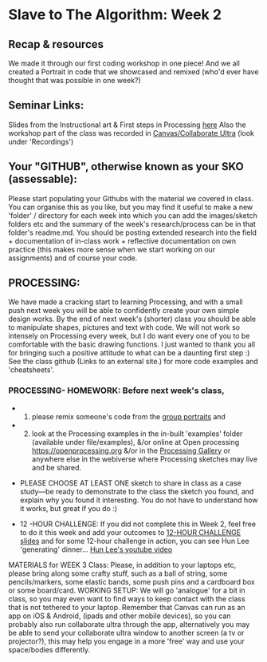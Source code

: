 # Slave to The Algorithm: Week 2
## Recap & resources

We made it through our first coding workshop in one piece! And we all created a Portrait in code that we showcased and remixed (who'd ever have thought that was possible in one week?) 

## Seminar Links:

Slides from the Instructional art & First steps in Processing [here](https://drive.google.com/file/d/1LylnGfGHJzNPmjcpAnCd-lasB5qAuJS9/view?usp=sharing)  Also the workshop part of the class was recorded in [Canvas/Collaborate Ultra](https://rmit.instructure.com/courses/76067/external_tools/546) (look under 'Recordings')

## Your "GITHUB", otherwise known as your SKO (assessable): 
Please start populating your Githubs with the material we covered in class. You can organise this as you like, but you may find it useful to make a new 'folder' / directory for each week into which you can add the images/sketch folders etc and the summary of the week's research/process can be in that folder's readme.md.
You should be posting extended research into the field + documentation of in-class work + reflective documentation on own practice (this makes more sense when we start working on our assignments) and of course your code.

## PROCESSING: 
We have made a cracking start to learning Processing, and with a small push next week you will be able to confidently create your own simple design works. By the end of next week's (shorter) class you should be able to manipulate shapes, pictures and text with code. We will not work so intensely on Processing every week, but I do want every one of you to be comfortable with the basic drawing functions. I just wanted to thank you all for bringing such a positive attitude to what can be a daunting first step :) See the class github (Links to an external site.) for more code examples and 'cheatsheets'.
### PROCESSING- HOMEWORK: Before next week's class, 
* 1) please remix someone's code from the [group portraits](https://docs.google.com/presentation/d/1v8lqNxFf1I9KQwnq0WP4O4X91jkJRPxp6sYsOyW4EDI/edit?ts=5f238e39#) and 
* 2) look at the Processing examples in the in-built 'examples' folder (available under file/examples), &/or online at Open processing https://openprocessing.org &/or in the [Processing Gallery](https://processing.org/exhibition/) or anywhere else in the webiverse where Processing sketches may live and be shared.

* PLEASE CHOOSE AT LEAST ONE sketch to share in class as a case study—be ready to demonstrate to the class the sketch you found, and explain why you found it interesting. You do not have to understand how it works, but great if you do :)

* 12 -HOUR CHALLENGE:  If you did not complete this in Week 2, feel free to do it this week and add your outcomes to [12-HOUR CHALLENGE slides](https://docs.google.com/presentation/d/1Fq59Ty1EVfqPnzBiMFSJ-o15gUr5H8e-BN9Gb1COebc/edit) and for some 12-hour challenge in action, you can see Hun Lee 'generating' dinner...
[Hun Lee's youtube video](https://www.youtube.com/watch?v=hb-L2_n0sg4)

MATERIALS for WEEK 3 Class:
Please, in addition to your laptops etc, please bring along some crafty stuff, such as a ball of string, some pencils/markers, some elastic bands, some push pins and a cardboard box or some board/card.
WORKING SETUP: We will go 'analogue' for a bit in class, so you may even want to find ways to keep contact with the class that is not tethered to your laptop.  Remember that Canvas can run as an app on iOS & Android, (ipads and other mobile devices),  so you can probably also run collaborate ultra  through the app, alternatively you may be able to send your collaborate ultra window to another screen (a tv or projector?), this may help you engage in a more 'free' way and use your space/bodies differently.


